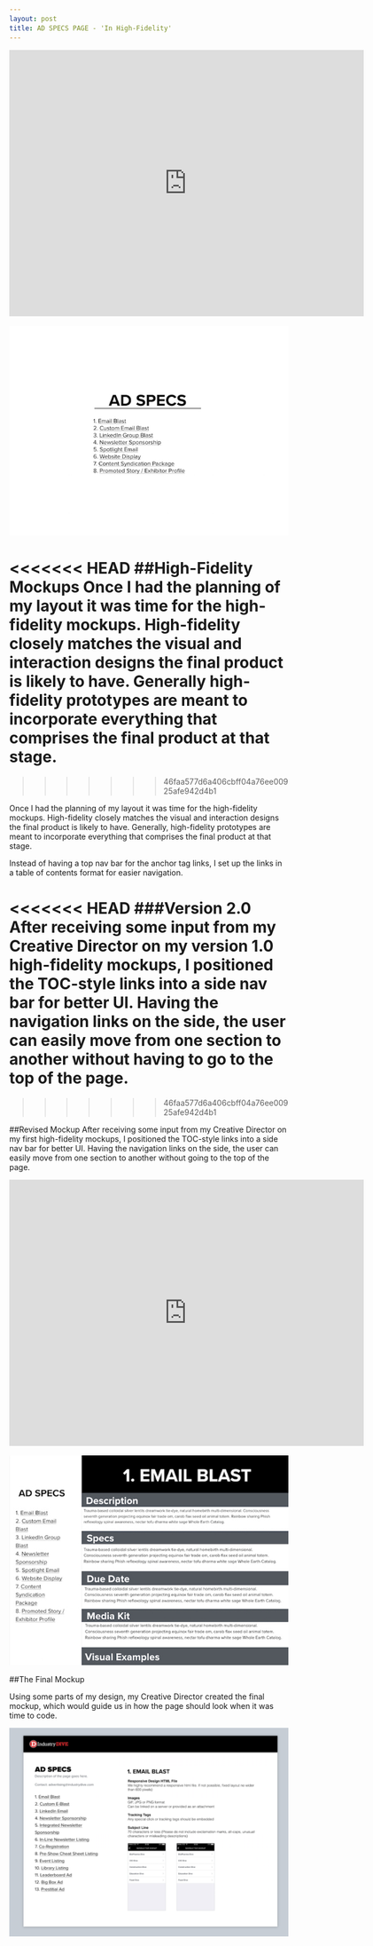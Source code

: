 ```yaml
---
layout: post
title: AD SPECS PAGE - 'In High-Fidelity'
---
```

<div class="videoWrapper">
<iframe src="https://player.vimeo.com/video/202083904" width="640" height="480" frameborder="0" webkitallowfullscreen mozallowfullscreen allowfullscreen></iframe>
</div>

![Ad Specs hifi web mockup](/images/ad-specs-hifi-web.jpeg#ad-spec)


[//]: # (High fidelity mockups/videos)
<<<<<<< HEAD
##High-Fidelity Mockups
Once I had the planning of my layout it was time for the high-fidelity mockups. High-fidelity closely matches the visual and interaction designs the final product is likely to have. Generally high-fidelity prototypes are meant to incorporate everything that comprises the final product at that stage.
=======
>>>>>>> 46faa577d6a406cbff04a76ee00925afe942d4b1

Once I had the planning of my layout it was time for the high-fidelity mockups. High-fidelity closely matches the visual and interaction designs the final product is likely to have. Generally, high-fidelity prototypes are meant to incorporate everything that comprises the final product at that stage.

Instead of having a top nav bar for the anchor tag links, I set up the links in a table of contents format for easier navigation.

<<<<<<< HEAD
###Version 2.0
After receiving some input from my Creative Director on my version 1.0 high-fidelity mockups, I positioned the TOC-style links into a side nav bar for better UI. Having the navigation links on the side, the user can easily move from one section to another without having to go to the top of the page.
=======
>>>>>>> 46faa577d6a406cbff04a76ee00925afe942d4b1

##Revised Mockup
After receiving some input from my Creative Director on my first high-fidelity mockups, I positioned the TOC-style links into a side nav bar for better UI. Having the navigation links on the side, the user can easily move from one section to another without going to the top of the page.

<div class="videoWrapper">
  <iframe src="https://player.vimeo.com/video/202084223" width="640" height="480" frameborder="0" webkitallowfullscreen mozallowfullscreen allowfullscreen></iframe>
</div>

![Ad Specs hifi web mockup version 2](/images/ad-specs-hifi-web-version2.jpeg)





##The Final Mockup

Using some parts of my design, my Creative Director created the final mockup, which would guide us in how the page should look when it was time to code.

[//]: # (Final mockup)
![Final mockup](/images/final-mockup.png)
